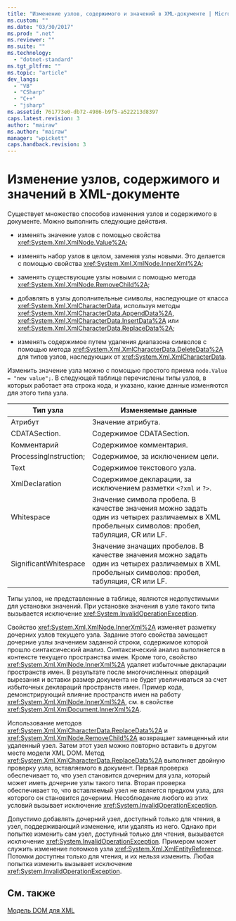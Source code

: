 ```yaml
---
title: "Изменение узлов, содержимого и значений в XML-документе | Microsoft Docs"
ms.custom: ""
ms.date: "03/30/2017"
ms.prod: ".net"
ms.reviewer: ""
ms.suite: ""
ms.technology: 
  - "dotnet-standard"
ms.tgt_pltfrm: ""
ms.topic: "article"
dev_langs: 
  - "VB"
  - "CSharp"
  - "C++"
  - "jsharp"
ms.assetid: 761773e0-db72-4986-b9f5-a522213d8397
caps.latest.revision: 3
author: "mairaw"
ms.author: "mairaw"
manager: "wpickett"
caps.handback.revision: 3
---
```

# Изменение узлов, содержимого и значений в XML-документе
Существует множество способов изменения узлов и содержимого в документе.  Можно выполнить следующие действия.  
  
-   изменять значение узлов с помощью свойства <xref:System.Xml.XmlNode.Value%2A>;  
  
-   изменять набор узлов в целом, заменяя узлы новыми.  Это делается с помощью свойства <xref:System.Xml.XmlNode.InnerXml%2A>;  
  
-   заменять существующие узлы новыми с помощью метода <xref:System.Xml.XmlNode.RemoveChild%2A>;  
  
-   добавлять в узлы дополнительные символы, наследующие от класса <xref:System.Xml.XmlCharacterData>, используя методы <xref:System.Xml.XmlCharacterData.AppendData%2A>, <xref:System.Xml.XmlCharacterData.InsertData%2A> или <xref:System.Xml.XmlCharacterData.ReplaceData%2A>;  
  
-   изменять содержимое путем удаления диапазона символов с помощью метода <xref:System.Xml.XmlCharacterData.DeleteData%2A> для типов узлов, наследующих от <xref:System.Xml.XmlCharacterData>.  
  
 Изменить значение узла можно с помощью простого приема `node.Value = "new value";`.  В следующей таблице перечислены типы узлов, в которых работает эта строка кода, и указано, какие данные изменяются для этого типа узла.  
  
|Тип узла|Изменяемые данные|  
|--------------|-----------------------|  
|Атрибут|Значение атрибута.|  
|CDATASection.|Содержимое CDATASection.|  
|Комментарий|Содержимое комментария.|  
|ProcessingInstruction;|Содержимое, за исключением цели.|  
|Text|Содержимое текстового узла.|  
|XmlDeclaration|Содержимое декларации, за исключением разметки `<?xml` и `?>`.|  
|Whitespace|Значение символа пробела.  В качестве значения можно задать один из четырех различаемых в XML пробельных символов: пробел, табуляция, CR или LF.|  
|SignificantWhitespace|Значение значащих пробелов.  В качестве значения можно задать один из четырех различаемых в XML пробельных символов: пробел, табуляция, CR или LF.|  
  
 Типы узлов, не представленные в таблице, являются недопустимыми для установки значений.  При установке значения в узле такого типа вызывается исключение <xref:System.InvalidOperationException>.  
  
 Свойство <xref:System.Xml.XmlNode.InnerXml%2A> изменяет разметку дочерних узлов текущего узла.  Задание этого свойства замещает дочерние узлы значением заданной строки, содержимое которой прошло синтаксический анализ.  Синтаксический анализ выполняется в контексте текущего пространства имен.  Кроме того, свойство <xref:System.Xml.XmlNode.InnerXml%2A> удаляет избыточные декларации пространств имен.  В результате после многочисленных операций вырезания и вставки размер документа не будет увеличиваться за счет избыточных деклараций пространств имен.  Пример кода, демонстрирующий влияние пространств имен на работу <xref:System.Xml.XmlNode.InnerXml%2A>, см. в свойстве <xref:System.Xml.XmlDocument.InnerXml%2A>.  
  
 Использование методов <xref:System.Xml.XmlCharacterData.ReplaceData%2A> и <xref:System.Xml.XmlNode.RemoveChild%2A> возвращает замещенный или удаленный узел.  Затем этот узел можно повторно вставить в другом месте модели XML DOM.  Метод <xref:System.Xml.XmlCharacterData.ReplaceData%2A> выполняет двойную проверку узла, вставляемого в документ.  Первая проверка обеспечивает то, что узел становится дочерним для узла, который может иметь дочерние узлы такого типа.  Вторая проверка обеспечивает то, что вставляемый узел не является предком узла, для которого он становится дочерним.  Несоблюдение любого из этих условий вызывает исключение <xref:System.InvalidOperationException>.  
  
 Допустимо добавлять дочерний узел, доступный только для чтения, в узел, поддерживающий изменение, или удалять из него.  Однако при попытке изменить сам узел, доступный только для чтения, вызывается исключение <xref:System.InvalidOperationException>.  Примером может служить изменение потомков узла <xref:System.Xml.XmlEntityReference>.  Потомки доступны только для чтения, и их нельзя изменить.  Любая попытка изменить вызывает исключение <xref:System.InvalidOperationException>.  
  
## См. также  
 [Модель DOM для XML](../../../../docs/standard/data/xml/xml-document-object-model-dom.md)